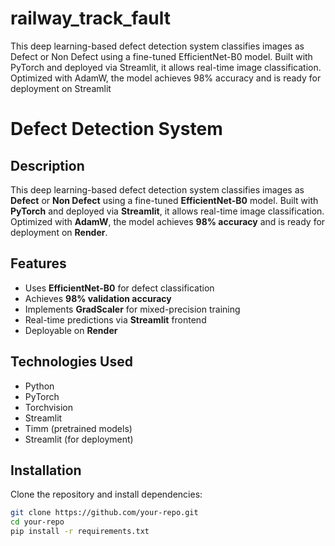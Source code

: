 # railway_track_fault
This deep learning-based defect detection system classifies images as Defect or Non Defect using a fine-tuned EfficientNet-B0 model. Built with PyTorch and deployed via Streamlit, it allows real-time image classification. Optimized with AdamW, the model achieves 98% accuracy and is ready for deployment on Streamlit

# Defect Detection System

## Description
This deep learning-based defect detection system classifies images as **Defect** or **Non Defect** using a fine-tuned **EfficientNet-B0** model. Built with **PyTorch** and deployed via **Streamlit**, it allows real-time image classification. Optimized with **AdamW**, the model achieves **98% accuracy** and is ready for deployment on **Render**.

## Features
- Uses **EfficientNet-B0** for defect classification  
- Achieves **98% validation accuracy**  
- Implements **GradScaler** for mixed-precision training  
- Real-time predictions via **Streamlit** frontend  
- Deployable on **Render**  

## Technologies Used
- Python  
- PyTorch  
- Torchvision  
- Streamlit  
- Timm (pretrained models)  
- Streamlit (for deployment)  

## Installation  
Clone the repository and install dependencies:  
```bash
git clone https://github.com/your-repo.git
cd your-repo
pip install -r requirements.txt
